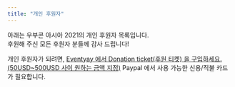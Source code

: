 ```yaml
---
title: "개인 후원자"
---
```

아래는 우부콘 아시아 2021의 개인 후원자 목록입니다.  
후원해 주신 모든 후원자 분들께 감사 드립니다!

개인 후원자가 되려면, [Eventyay 에서 Donation ticket(후원 티켓) 을 구입하세요.(50USD~500USD 사이 원하는 금액 지정)](https://eventyay.com/e/75ac7f83) Paypal 에서 사용 가능한 신용/직불 카드가 필요합니다.